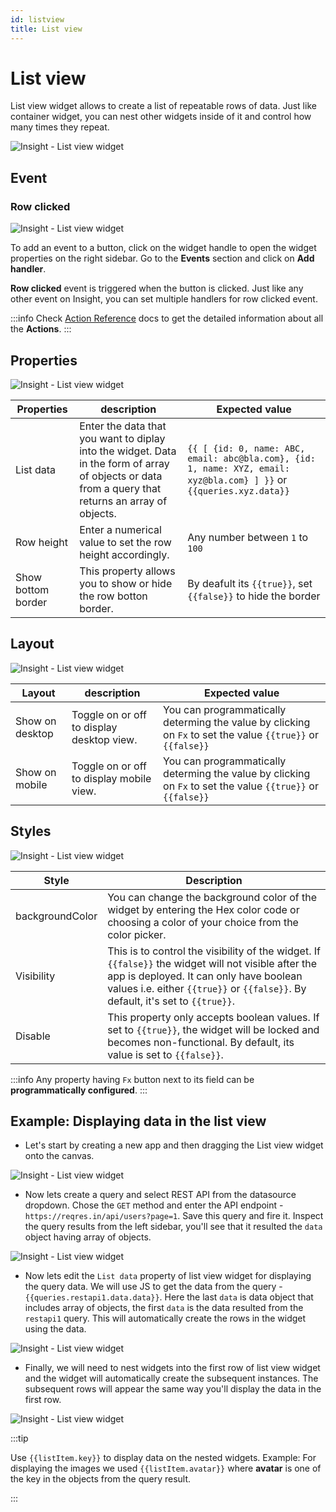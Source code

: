 ```yaml
---
id: listview
title: List view
---
```

# List view

List view widget allows to create a list of repeatable rows of data. Just like container widget, you can nest other widgets inside of it and control how many times they repeat.

<div style={{textAlign: 'center'}}>

![Insight - List view widget](/_images/insight2/widgets/list-view/listviewapp.png)

</div>

## Event

### Row clicked

<div style={{textAlign: 'center'}}>

![Insight - List view widget](/_images/insight2/widgets/list-view/event.png)

</div>

To add an event to a button, click on the widget handle to open the widget properties on the right sidebar. Go to the **Events** section and click on **Add handler**.

**Row clicked** event is triggered when the button is clicked. Just like any other event on Insight, you can set multiple handlers for row clicked event.

:::info
Check [Action Reference](/docs/actions/show-alert) docs to get the detailed information about all the **Actions**.
:::

## Properties

<div style={{textAlign: 'center'}}>

![Insight - List view widget](/_images/insight2/widgets/list-view/properties.png)

</div>

| Properties  | description | Expected value |
| ----------- | ----------- | -------------- |
| List data | Enter the data that you want to diplay into the widget. Data in the form of array of objects or data from a query that returns an array of objects.| `{{ [ {id: 0, name: ABC, email: abc@bla.com}, {id: 1, name: XYZ, email: xyz@bla.com} ] }}` or `{{queries.xyz.data}}` |
| Row height | Enter a numerical value to set the row height accordingly. | Any number between `1` to `100` |
| Show bottom border | This property allows you to show or hide the row botton border. | By deafult its `{{true}}`, set `{{false}}` to hide the border  |

## Layout

<div style={{textAlign: 'center'}}>

![Insight - List view widget](/_images/insight2/widgets/list-view/listlayout.png)

</div>

| Layout  | description | Expected value |
| ----------- | ----------- | ------------ |
| Show on desktop | Toggle on or off to display desktop view. | You can programmatically determing the value by clicking on `Fx` to set the value `{{true}}` or `{{false}}` |
| Show on mobile | Toggle on or off to display mobile view. | You can programmatically determing the value by clicking on `Fx` to set the value `{{true}}` or `{{false}}`   |

## Styles

<div style={{textAlign: 'center'}}>

![Insight - List view widget](/_images/insight2/widgets/list-view/style.png)

</div>

| Style      | Description |
| ----------- | ----------- |
| backgroundColor |  You can change the background color of the widget by entering the Hex color code or choosing a color of your choice from the color picker. |
| Visibility | This is to control the visibility of the widget. If `{{false}}` the widget will not visible after the app is deployed. It can only have boolean values i.e. either `{{true}}` or `{{false}}`. By default, it's set to `{{true}}`. |
| Disable |  This property only accepts boolean values. If set to `{{true}}`, the widget will be locked and becomes non-functional. By default, its value is set to `{{false}}`. |

:::info
Any property having `Fx` button next to its field can be **programmatically configured**.
:::

## Example: Displaying data in the list view

- Let's start by creating a new app and then dragging the List view widget onto the canvas.

<div style={{textAlign: 'center'}}>

![Insight - List view widget](/_images/insight2/widgets/list-view/emptylist.png)

</div>

- Now lets create a query and select REST API from the datasource dropdown. Chose the `GET` method and enter the API endpoint - `https://reqres.in/api/users?page=1`. Save this query and fire it. Inspect the query results from the left sidebar, you'll see that it resulted the `data` object having array of objects.

<div style={{textAlign: 'center'}}>

![Insight - List view widget](/_images/insight2/widgets/list-view/data.gif)

</div>

- Now lets edit the `List data` property of list view widget for displaying the query data. We will use JS to get the data from the query - `{{queries.restapi1.data.data}}`. Here the last `data` is data object that includes array of objects, the first `data` is the data resulted from the `restapi1` query. This will automatically create the rows in the widget using the data.

<div style={{textAlign: 'center'}}>

![Insight - List view widget](/_images/insight2/widgets/list-view/datadisplay.png)

</div>

- Finally, we will need to nest widgets into the first row of list view widget and the widget will automatically create the subsequent instances. The subsequent rows will appear the same way you'll display the data in the first row.

<div style={{textAlign: 'center'}}>

![Insight - List view widget](/_images/insight2/widgets/list-view/addingwidgets.gif)

</div>

:::tip

Use `{{listItem.key}}` to display data on the nested widgets. Example: For displaying the images we used `{{listItem.avatar}}` where **avatar** is one of the key in the objects from the query result.

:::
